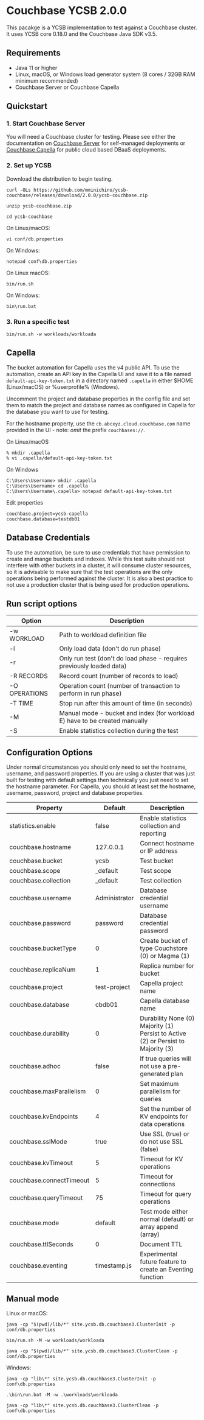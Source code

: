 # Couchbase YCSB 2.0.0
This pacakge is a YCSB implementation to test against a Couchbase cluster. It uses YCSB core 0.18.0 and the Couchbase Java SDK v3.5.

## Requirements
- Java 11 or higher
- Linux, macOS, or Windows load generator system (8 cores / 32GB RAM minimum recommended)
- Couchbase Server or Couchbase Capella

## Quickstart

### 1. Start Couchbase Server
You will need a Couchbase cluster for testing. Please see either the documentation on [Couchbase Server](https://docs.couchbase.com/home/server.html) for self-managed deployments or [Couchbase Capella](https://docs.couchbase.com/cloud/index.html)
for public cloud based DBaaS deployments.

### 2. Set up YCSB
Download the distribution to begin testing.
```
curl -OLs https://github.com/mminichino/ycsb-couchbase/releases/download/2.0.0/ycsb-couchbase.zip
```
```
unzip ycsb-couchbase.zip
```
```
cd ycsb-couchbase
```
On Linux/macOS:
```
vi conf/db.properties
```
On Windows:
```
notepad conf\db.properties
```
On Linux macOS:
```
bin/run.sh
```
On Windows:
```
bin\run.bat
```

### 3. Run a specific test

```
bin/run.sh -w workloads/workloada
```

## Capella
The bucket automation for Capella uses the v4 public API. To use the automation, create an API key in the Capella UI and save it to a file named ```default-api-key-token.txt``` in a directory named ```.capella``` in either $HOME (Linux/macOS) or %userprofile% (Windows).

Uncomment the project and database properties in the config file and set them to match the project and database names as configured in Capella for the database you want to use for testing. 

For the hostname property, use the ```cb.abcxyz.cloud.couchbase.com``` name provided in the UI - note: *omit* the prefix ```couchbases://```.

On Linux/macOS
```
% mkdir .capella
% vi .capella/default-api-key-token.txt
```

On Windows
```
C:\Users\Username> mkdir .capella
C:\Users\Username> cd .capella
C:\Users\Username\.capella> notepad default-api-key-token.txt
```

Edit properties
````
couchbase.project=ycsb-capella
couchbase.database=testdb01
````

## Database Credentials
To use the automation, be sure to use credentials that have permission to create and mange buckets and indexes. While this test suite should not interfere with other buckets in a cluster, it will consume cluster resources, so it is advisable to make sure that the test operations are the only operations being performed against the cluster. It is also a best practice to not use a production cluster that is being used for production operations.

## Run script options
| Option        | Description                                                                 |
|---------------|-----------------------------------------------------------------------------|
| -w WORKLOAD   | Path to workload definition file                                            |
| -l            | Only load data (don't do run phase)                                         |
| -r            | Only run test (don't do load phase - requires previously loaded data)       |
| -R RECORDS    | Record count (number of records to load)                                    |
| -O OPERATIONS | Operation count (number of transaction to perform in run phase)             |
| -T TIME       | Stop run after this amount of time (in seconds)                             |
| -M            | Manual mode - bucket and index (for workload E) have to be created manually |
| -S            | Enable statistics collection during the test                                |

## Configuration Options
Under normal circumstances you should only need to set the hostname, username, and password properties. If you are using a cluster that was just built for testing with default settings then technically you just need to set the hostname parameter. For Capella, you should at least set the hostname, username, password, project and database properties.

| Property                 | Default       | Description                                                                       |
|--------------------------|---------------|-----------------------------------------------------------------------------------|
| statistics.enable        | false         | Enable statistics collection and reporting                                        |
| couchbase.hostname       | 127.0.0.1     | Connect hostname or IP address                                                    |
| couchbase.bucket         | ycsb          | Test bucket                                                                       |
| couchbase.scope          | _default      | Test scope                                                                        |
| couchbase.collection     | _default      | Test collection                                                                   |
| couchbase.username       | Administrator | Database credential username                                                      |
| couchbase.password       | password      | Database credential password                                                      |
| couchbase.bucketType     | 0             | Create bucket of type Couchstore (0) or Magma (1)                                 |
| couchbase.replicaNum     | 1             | Replica number for bucket                                                         |
| couchbase.project        | test-project  | Capella project name                                                              |
| couchbase.database       | cbdb01        | Capella database name                                                             |
| couchbase.durability     | 0             | Durability None (0) Majority (1) Persist to Active (2) or Persist to Majority (3) |
| couchbase.adhoc          | false         | If true queries will not use a pre-generated plan                                 |
| couchbase.maxParallelism | 0             | Set maximum parallelism for queries                                               |
| couchbase.kvEndpoints    | 4             | Set the number of KV endpoints for data operations                                |
| couchbase.sslMode        | true          | Use SSL (true) or do not use SSL (false)                                          |
| couchbase.kvTimeout      | 5             | Timeout for KV operations                                                         |
| couchbase.connectTimeout | 5             | Timeout for connections                                                           |
| couchbase.queryTimeout   | 75            | Timeout for query operations                                                      |
| couchbase.mode           | default       | Test mode either normal (default) or array append (array)                         |
| couchbase.ttlSeconds     | 0             | Document TTL                                                                      |
| couchbase.eventing       | timestamp.js  | Experimental future feature to create an Eventing function                        |

## Manual mode
Linux or macOS:
```
java -cp "$(pwd)/lib/*" site.ycsb.db.couchbase3.ClusterInit -p conf/db.properties
```
```
bin/run.sh -M -w workloads/workloada
```
```
java -cp "$(pwd)/lib/*" site.ycsb.db.couchbase3.ClusterClean -p conf/db.properties
```
Windows:
```
java -cp "lib\*" site.ycsb.db.couchbase3.ClusterInit -p conf\db.properties
```
```
.\bin\run.bat -M -w .\workloads\workloada
```
```
java -cp "lib\*" site.ycsb.db.couchbase3.ClusterClean -p conf\db.properties
```

